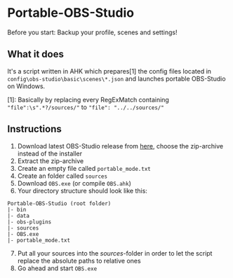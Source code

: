 # Portable-OBS-Studio

Before you start: Backup your profile, scenes and settings!

## What it does
It's a script written in AHK which prepares[1] the config files located in ``config\obs-studio\basic\scenes\*.json`` and launches portable OBS-Studio on Windows.  

[1]: Basically by replacing every RegExMatch containing ``"file":\s".*?/sources/"`` to ``"file": "../../sources/"``

## Instructions
1. Download latest OBS-Studio release from [here](https://github.com/jp9000/obs-studio/releases), choose the zip-archive instead of the installer
2. Extract the zip-archive
3. Create an empty file called ``portable_mode.txt``
4. Create an folder called ``sources``
5. Download ``OBS.exe`` (or compile ``OBS.ahk``)
6. Your directory structure should look like this:  

```
Portable-OBS-Studio (root folder)
|- bin
|- data
|- obs-plugins
|- sources
|- OBS.exe
|- portable_mode.txt
```
7. Put all your sources into the *sources*-folder in order to let the script replace the absolute paths to relative ones
8. Go ahead and start ``OBS.exe``
